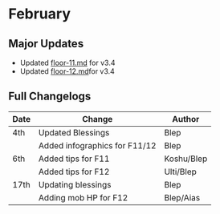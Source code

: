 # February

## Major Updates

* Updated [floor-11.md](../../floors/spire/floor-11.md "mention") for v3.4
* Updated [floor-12.md](../../floors/spire/floor-12.md "mention")for v3.4

## Full Changelogs

| Date | Change                        | Author     |
| ---- | ----------------------------- | ---------- |
| 4th  | Updated Blessings             | Blep       |
|      | Added infographics for F11/12 | Blep       |
| 6th  | Added tips for F11            | Koshu/Blep |
|      | Added tips for F12            | Ulti/Blep  |
| 17th | Updating blessings            | Blep       |
|      | Adding mob HP for F12         | Blep/Aias  |
